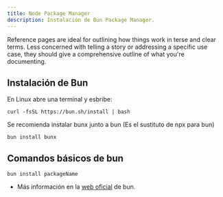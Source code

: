 ```yaml
---
title: Node Package Manager
description: Instalación de Bun Package Manager.
---
```


Reference pages are ideal for outlining how things work in terse and clear terms.
Less concerned with telling a story or addressing a specific use case, they should give a comprehensive outline of what you're documenting.

## Instalación de Bun

En Linux abre una terminal y esbribe:

```
curl -fsSL https://bun.sh/install | bash
```

Se recomienda instalar bunx junto a bun (Es el sustituto de npx para bun)

```
bun install bunx
```

## Comandos básicos de bun

```
bun install packageName
```

- Más información en la [web oficial](https://bun.sh/) de bun.
